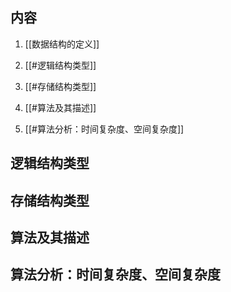 
## 内容

1. [[数据结构的定义]]

2. [[#逻辑结构类型]]

3. [[#存储结构类型]]

4. [[#算法及其描述]]

5. [[#算法分析：时间复杂度、空间复杂度]]



## 逻辑结构类型

## 存储结构类型

## 算法及其描述

## 算法分析：时间复杂度、空间复杂度

